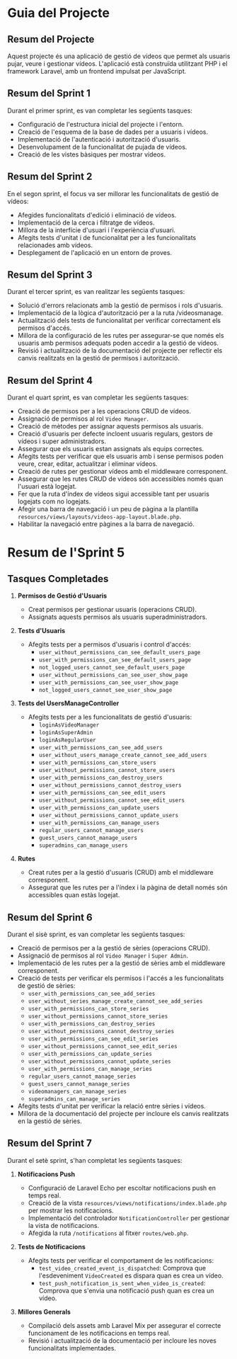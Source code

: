 # Guia del Projecte

## Resum del Projecte
Aquest projecte és una aplicació de gestió de vídeos que permet als usuaris pujar, veure i gestionar vídeos. L'aplicació està construïda utilitzant PHP i el framework Laravel, amb un frontend impulsat per JavaScript.

## Resum del Sprint 1
Durant el primer sprint, es van completar les següents tasques:
- Configuració de l'estructura inicial del projecte i l'entorn.
- Creació de l'esquema de la base de dades per a usuaris i vídeos.
- Implementació de l'autenticació i autorització d'usuaris.
- Desenvolupament de la funcionalitat de pujada de vídeos.
- Creació de les vistes bàsiques per mostrar vídeos.

## Resum del Sprint 2
En el segon sprint, el focus va ser millorar les funcionalitats de gestió de vídeos:
- Afegides funcionalitats d'edició i eliminació de vídeos.
- Implementació de la cerca i filtratge de vídeos.
- Millora de la interfície d'usuari i l'experiència d'usuari.
- Afegits tests d'unitat i de funcionalitat per a les funcionalitats relacionades amb vídeos.
- Desplegament de l'aplicació en un entorn de proves.

## Resum del Sprint 3
Durant el tercer sprint, es van realitzar les següents tasques:
- Solució d'errors relacionats amb la gestió de permisos i rols d'usuaris.
- Implementació de la lògica d'autorització per a la ruta /videosmanage.
- Actualització dels tests de funcionalitat per verificar correctament els permisos d'accés.
- Millora de la configuració de les rutes per assegurar-se que només els usuaris amb permisos adequats poden accedir a la gestió de vídeos.
- Revisió i actualització de la documentació del projecte per reflectir els canvis realitzats en la gestió de permisos i autorització.

## Resum del Sprint 4
Durant el quart sprint, es van completar les següents tasques:
- Creació de permisos per a les operacions CRUD de vídeos.
- Assignació de permisos al rol `Video Manager`.
- Creació de mètodes per assignar aquests permisos als usuaris.
- Creació d'usuaris per defecte incloent usuaris regulars, gestors de vídeos i super administradors.
- Assegurar que els usuaris estan assignats als equips correctes.
- Afegits tests per verificar que els usuaris amb i sense permisos poden veure, crear, editar, actualitzar i eliminar vídeos.
- Creació de rutes per gestionar vídeos amb el middleware corresponent.
- Assegurar que les rutes CRUD de vídeos són accessibles només quan l'usuari està logejat.
- Fer que la ruta d'índex de vídeos sigui accessible tant per usuaris logejats com no logejats.
- Afegir una barra de navegació i un peu de pàgina a la plantilla `resources/views/layouts/videos-app-layout.blade.php`.
- Habilitar la navegació entre pàgines a la barra de navegació.

# Resum de l'Sprint 5

## Tasques Completades

1. **Permisos de Gestió d'Usuaris**
    - Creat permisos per gestionar usuaris (operacions CRUD).
    - Assignats aquests permisos als usuaris superadministradors.

2. **Tests d'Usuaris**
    - Afegits tests per a permisos d'usuaris i control d'accés:
        - `user_without_permissions_can_see_default_users_page`
        - `user_with_permissions_can_see_default_users_page`
        - `not_logged_users_cannot_see_default_users_page`
        - `user_without_permissions_can_see_user_show_page`
        - `user_with_permissions_can_see_user_show_page`
        - `not_logged_users_cannot_see_user_show_page`

3. **Tests del UsersManageController**
    - Afegits tests per a les funcionalitats de gestió d'usuaris:
        - `loginAsVideoManager`
        - `loginAsSuperAdmin`
        - `loginAsRegularUser`
        - `user_with_permissions_can_see_add_users`
        - `user_without_users_manage_create_cannot_see_add_users`
        - `user_with_permissions_can_store_users`
        - `user_without_permissions_cannot_store_users`
        - `user_with_permissions_can_destroy_users`
        - `user_without_permissions_cannot_destroy_users`
        - `user_with_permissions_can_see_edit_users`
        - `user_without_permissions_cannot_see_edit_users`
        - `user_with_permissions_can_update_users`
        - `user_without_permissions_cannot_update_users`
        - `user_with_permissions_can_manage_users`
        - `regular_users_cannot_manage_users`
        - `guest_users_cannot_manage_users`
        - `superadmins_can_manage_users`

4. **Rutes**
    - Creat rutes per a la gestió d'usuaris (CRUD) amb el middleware corresponent.
    - Assegurat que les rutes per a l'índex i la pàgina de detall només són accessibles quan estàs logejat.



## Resum del Sprint 6
Durant el sisè sprint, es van completar les següents tasques:
- Creació de permisos per a la gestió de sèries (operacions CRUD).
- Assignació de permisos al rol `Video Manager` i `Super Admin`.
- Implementació de les rutes per a la gestió de sèries amb el middleware corresponent.
- Creació de tests per verificar els permisos i l'accés a les funcionalitats de gestió de sèries:
    - `user_with_permissions_can_see_add_series`
    - `user_without_series_manage_create_cannot_see_add_series`
    - `user_with_permissions_can_store_series`
    - `user_without_permissions_cannot_store_series`
    - `user_with_permissions_can_destroy_series`
    - `user_without_permissions_cannot_destroy_series`
    - `user_with_permissions_can_see_edit_series`
    - `user_without_permissions_cannot_see_edit_series`
    - `user_with_permissions_can_update_series`
    - `user_without_permissions_cannot_update_series`
    - `user_with_permissions_can_manage_series`
    - `regular_users_cannot_manage_series`
    - `guest_users_cannot_manage_series`
    - `videomanagers_can_manage_series`
    - `superadmins_can_manage_series`
- Afegits tests d'unitat per verificar la relació entre sèries i vídeos.
- Millora de la documentació del projecte per incloure els canvis realitzats en la gestió de sèries.

## Resum del Sprint 7

Durant el setè sprint, s'han completat les següents tasques:

1. **Notificacions Push**
    - Configuració de Laravel Echo per escoltar notificacions push en temps real.
    - Creació de la vista `resources/views/notifications/index.blade.php` per mostrar les notificacions.
    - Implementació del controlador `NotificationController` per gestionar la vista de notificacions.
    - Afegida la ruta `/notifications` al fitxer `routes/web.php`.

2. **Tests de Notificacions**
    - Afegits tests per verificar el comportament de les notificacions:
        - `test_video_created_event_is_dispatched`: Comprova que l'esdeveniment `VideoCreated` es dispara quan es crea un vídeo.
        - `test_push_notification_is_sent_when_video_is_created`: Comprova que s'envia una notificació push quan es crea un vídeo.

3. **Millores Generals**
    - Compilació dels assets amb Laravel Mix per assegurar el correcte funcionament de les notificacions en temps real.
    - Revisió i actualització de la documentació per incloure les noves funcionalitats implementades.

